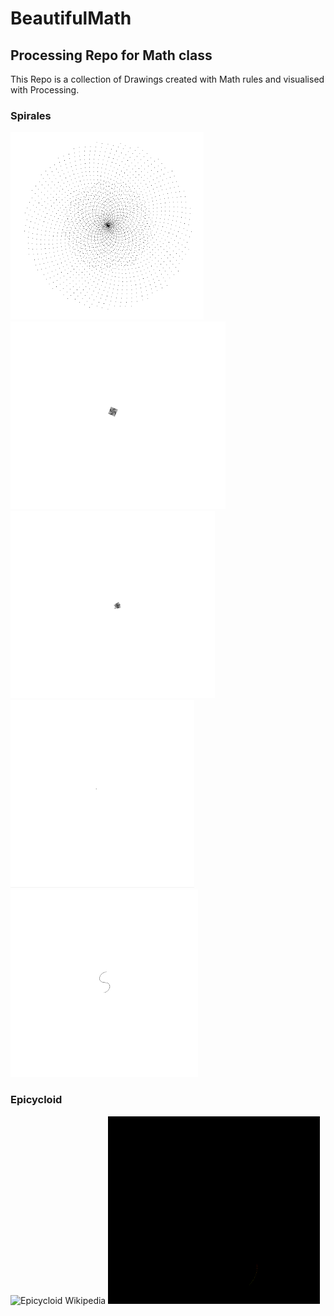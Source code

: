 # BeautifulMath
<h2>Processing Repo for Math class</h2>
This Repo is a collection of Drawings created with Math rules and visualised with Processing.
<h3>Spirales</h3>
<img src="https://raw.githubusercontent.com/TheCell/BeautifulMath/master/Spirale.PNG" height="300" alt="Spirale" />
<img src="https://raw.githubusercontent.com/TheCell/BeautifulMath/master/Spirale_01.gif" height="300" alt="Spirale 1" />
<img src="https://raw.githubusercontent.com/TheCell/BeautifulMath/master/Spirale_02.gif" height="300" alt="Spirale 2" />
<img src="https://raw.githubusercontent.com/TheCell/BeautifulMath/master/Spirale_03.gif" height="300" alt="Spirale 3" />
<img src="https://raw.githubusercontent.com/TheCell/BeautifulMath/master/Spirale_04.gif" height="300" alt="Spirale 4" />
<h3>Epicycloid</h3>
<img src="https://upload.wikimedia.org/wikipedia/commons/a/ae/EpitrochoidOn3-generation.gif" height="300" alt="Epicycloid Wikipedia" />
<img src="https://raw.githubusercontent.com/TheCell/BeautifulMath/master/Epicycloid.gif" height="300" alt="Epicycloid" />
